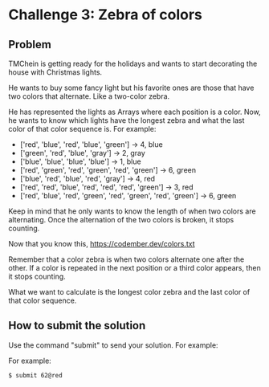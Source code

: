 # Challenge 3: Zebra of colors

## Problem

TMChein is getting ready for the holidays and wants to start decorating the house with Christmas lights.

He wants to buy some fancy light but his favorite ones are those that have two colors that alternate. Like a two-color zebra.

He has represented the lights as Arrays where each position is a color. Now, he wants to know which lights have the longest zebra and what the last color of that color sequence is. For example:

- ['red', 'blue', 'red', 'blue', 'green'] -> 4, blue
- ['green', 'red', 'blue', 'gray'] -> 2, gray
- ['blue', 'blue', 'blue', 'blue'] -> 1, blue
- ['red', 'green', 'red', 'green', 'red', 'green'] -> 6, green
- ['blue', 'red', 'blue', 'red', 'gray'] -> 4, red
- ['red', 'red', 'blue', 'red', 'red', 'red', 'green'] -> 3, red
- ['red', 'blue', 'red', 'green', 'red', 'green', 'red', 'green'] -> 6, green

Keep in mind that he only wants to know the length of when two colors are alternating. Once the alternation of the two colors is broken, it stops counting.

Now that you know this, https://codember.dev/colors.txt

Remember that a color zebra is when two colors alternate one after the other. If a color is repeated in the next position or a third color appears, then it stops counting.

What we want to calculate is the longest color zebra and the last color of that color sequence.

## How to submit the solution

Use the command "submit" to send your solution. For example:

For example:

```
$ submit 62@red
```
